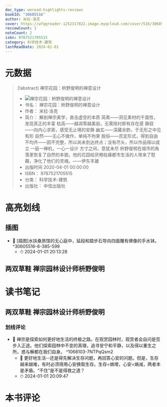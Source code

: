 ```yaml
---
doc_type: weread-highlights-reviews
bookId: "30605516"
author: 米拉·洛克
cover: https://wfqqreader-1252317822.image.myqcloud.com/cover/516/30605516/t7_30605516.jpg
reviewCount: 1
noteCount: 2
isbn: 9787521705515
category: 科学技术-建筑
lastReadDate: 2024-01-01
---
```

# 元数据
> [!abstract] 禅宗花园：枡野俊明的禅意设计
> - ![ 禅宗花园：枡野俊明的禅意设计](https://wfqqreader-1252317822.image.myqcloud.com/cover/516/30605516/t7_30605516.jpg)
> - 书名： 禅宗花园：枡野俊明的禅意设计
> - 作者： 米拉·洛克
> - 简介： 解剖禅宗美学，直击虚空的本质 简素——洞见素材的千面性，发现真正的丰富 枯高——越凋零越美丽，无需陪衬即有存在感 静寂——向内心求索，感受无止境的安静 幽玄——深藏余韵，于无形之中见有形 自然——无心不做作，单纯不拘束 脱俗——否定形式，得到自由 不均齐——因不完整，所以尚未到达终点；没有尽头，所以作品得以成立 一庭一禅机，一心一设计 方寸之间，意犹未尽 枡野俊明在城市的角落里恢复了自然的本貌。他的花园给厌倦枯燥都市生活的人带来了慰藉，净化了他们的灵魂。——伊东丰雄
> - 出版时间 2020-04-01 00:00:00
> - ISBN： 9787521705515
> - 分类： 科学技术-建筑
> - 出版社： 中信出版社

# 高亮划线

## 插图


- 📌 [插图]水扶桑旅馆的无心庭中，延段和踏步石导向四面雕有佛像的手水钵。 ^30605516-6-385-599
    - ⏱ 2024-01-01 20:13:28 
## 两双草鞋 禅宗园林设计师枡野俊明

 
# 读书笔记

## 两双草鞋 禅宗园林设计师枡野俊明

### 划线评论
- 📌 禅宗是探索如何更好地生活的终极之路。在观赏园林时，观赏者会自问是否步入正途。他们探索园林中不变的真理，追寻安宁和平静，以及得以重生之所。惑与解都在我们自身。  ^1068103-7NTPqQsm2
    - 💭 更好地生活--还是得先解决生存问题，再回答心安的问题。但是，生存越来越难，有时必须得用心安换取生存。生存=熵增，心安=熵减，两者本是矛盾。“不住”是不是得救之道？
    - ⏱ 2024-01-01 20:09:47
   
# 本书评论
